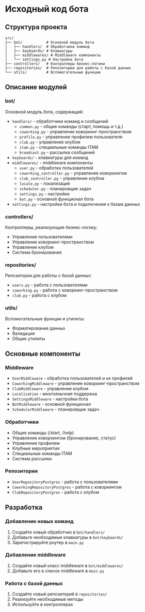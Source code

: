 # Исходный код бота

## Структура проекта

```
src/
├── bot/           # Основной модуль бота
│   ├── handlers/  # Обработчики команд
│   ├── keyboards/ # Клавиатуры
│   ├── middlewares/ # Middleware компоненты
│   └── settings.py # Настройки бота
├── controllers/   # Контроллеры бизнес-логики
├── repositories/  # Репозитории для работы с базой данных
└── utils/         # Вспомогательные функции
```

## Описание модулей

### bot/
Основной модуль бота, содержащий:
- `handlers/` - обработчики команд и сообщений
  - `common.py` - общие команды (старт, помощь и т.д.)
  - `coworking.py` - управление коворкинг-пространством
  - `profile.py` - управление профилем пользователя
  - `club.py` - управление клубом
  - `itam.py` - специальные команды ITAM
  - `broadcast.py` - рассылка сообщений
- `keyboards/` - клавиатуры для команд
- `middlewares/` - middleware компоненты
  - `user.py` - обработка пользователей
  - `coworking_controller.py` - управление коворкингом
  - `club_controller.py` - управление клубом
  - `locale.py` - локализация
  - `scheduler.py` - планировщик задач
  - `settings.py` - настройки
  - `bot.py` - основной функционал бота
- `settings.py` - настройки бота и подключения к базам данных

### controllers/
Контроллеры, реализующие бизнес-логику:
- Управление пользователями
- Управление коворкинг-пространством
- Управление клубом
- Система бронирования

### repositories/
Репозитории для работы с базой данных:
- `users.py` - работа с пользователями
- `coworking.py` - работа с коворкинг-пространством
- `club.py` - работа с клубом

### utils/
Вспомогательные функции и утилиты:
- Форматирование данных
- Валидация
- Общие утилиты

## Основные компоненты

### Middleware
- `UserMiddleware` - обработка пользователей и их профилей
- `CoworkingMiddleware` - управление коворкинг-пространством
- `ClubMiddleware` - управление клубом
- `Localization` - многоязычная поддержка
- `SettingsMiddleware` - настройки бота
- `BotMiddleware` - основной функционал
- `SchedulerMiddleware` - планировщик задач

### Обработчики
- Общие команды (/start, /help)
- Управление коворкингом (бронирование, статус)
- Управление профилем
- Клубные мероприятия
- Специальные команды ITAM
- Система рассылки

### Репозитории
- `UserRepositoryPostgres` - работа с пользователями
- `CoworkingRepositoryPostgres` - работа с коворкингом
- `ClubRepositoryPostgres` - работа с клубом

## Разработка

### Добавление новых команд
1. Создайте новый обработчик в `bot/handlers/`
2. Добавьте необходимые клавиатуры в `bot/keyboards/`
3. Зарегистрируйте роутер в `main.py`

### Добавление middleware
1. Создайте новый класс middleware в `bot/middlewares/`
2. Добавьте его в список middleware в `main.py`

### Работа с базой данных
1. Создайте новый репозиторий в `repositories/`
2. Реализуйте необходимые методы
3. Используйте в контроллерах 